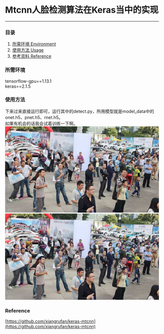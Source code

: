 # Mtcnn人脸检测算法在Keras当中的实现
---

### 目录
1. [所需环境 Environment](#所需环境)
2. [使用方法 Usage](#使用方法)
3. [参考资料 Reference](#Reference)

### 所需环境
tensorflow-gpu==1.13.1  
keras==2.1.5  

### 使用方法
下来过来直接运行即可，运行其中的detect.py，所用模型就是model_data中的onet.h5、pnet.h5、rnet.h5。  
如果有机会的话我会试着训练一下啊。
![原图Before](/img/timg.jpg)  
![处理后的图](/img/out.jpg)  

### Reference
[https://github.com/xiangrufan/keras-mtcnn](https://github.com/xiangrufan/keras-mtcnn)
